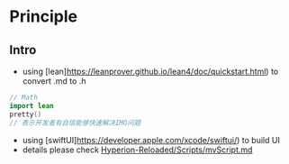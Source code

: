 # Principle

## Intro

-   using [lean]https://leanprover.github.io/lean4/doc/quickstart.html) to convert .md to .h
```swift
// Math
import lean
pretty()
// 表示开发者有自信能够快速解决IMO问题
```
-   using [swiftUI]https://developer.apple.com/xcode/swiftui/) to build UI
-   details please check [Hyperion-Reloaded/Scripts/mvScript.md](Hyperion-Reloaded/Scripts/mvScript.md)
